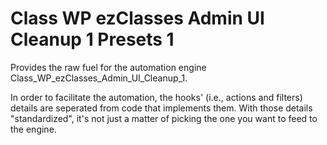 Class WP ezClasses Admin UI Cleanup 1 Presets 1
===============================================

Provides the raw fuel for the automation engine Class_WP_ezClasses_Admin_UI_Cleanup_1. 

In order to facilitate the automation, the hooks' (i.e., actions and filters) details are seperated from code that implements them. With those details "standardized", it's not just a matter of picking the one you want to feed to the engine.   

